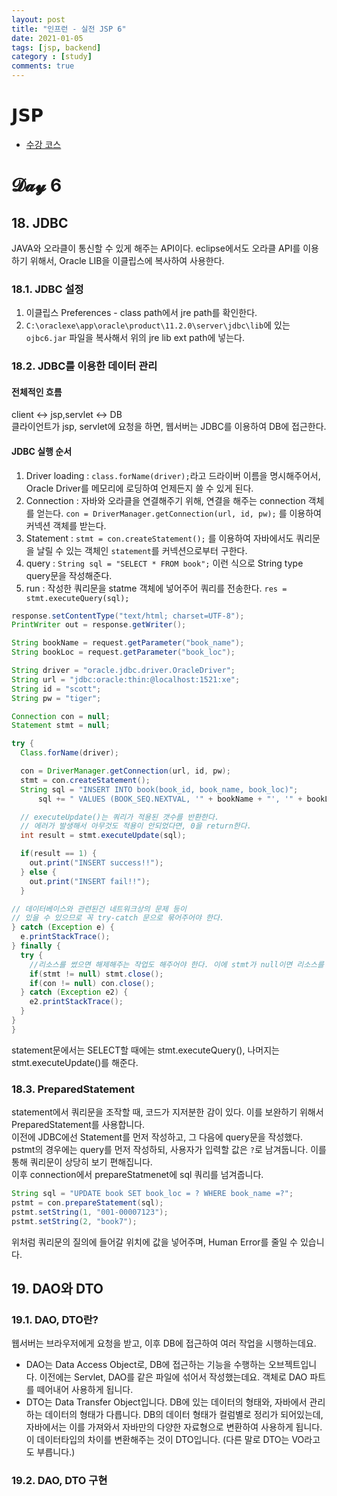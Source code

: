 ```yaml
---
layout: post
title: "인프런 - 실전 JSP 6"
date: 2021-01-05
tags: [jsp, backend]
category : [study]
comments: true
---
```


# 𝗝𝗦𝗣

- [수강 코스](https://www.inflearn.com/course/%EC%8B%A4%EC%A0%84-jsp_renew/lecture/13652)

# 𝓓𝓪𝔂 6

## 18. JDBC
JAVA와 오라클이 통신할 수 있게 해주는 API이다. eclipse에서도 오라클 API를 이용하기 위해서, Oracle LIB을 이클립스에 복사하여 사용한다.  

### 18.1. JDBC 설정
1) 이클립스 Preferences - class path에서 jre path를 확인한다.  
2) `C:\oraclexe\app\oracle\product\11.2.0\server\jdbc\lib`에 있는 `ojbc6.jar` 파일을 복사해서 위의 jre lib ext path에 넣는다.  

### 18.2. JDBC를 이용한 데이터 관리
#### 전체적인 흐름
client <-> jsp,servlet <-> DB  
클라이언트가 jsp, servlet에 요청을 하면, 웹서버는 JDBC를 이용하여 DB에 접근한다.  
#### JDBC 실행 순서
1) Driver loading : `class.forName(driver);`라고 드라이버 이름을 명시해주어서, Oracle Driver를 메모리에 로딩하여 언제든지 쓸 수 있게 된다.  
2) Connection : 자바와 오라클을 연결해주기 위해, 연결을 해주는 connection 객체를 얻는다. `con = DriverManager.getConnection(url, id, pw);` 를 이용하여 커넥션 객체를 받는다.  
3) Statement : `stmt = con.createStatement();` 를 이용하여 자바에서도 쿼리문을 날릴 수 있는 객체인 `statement`를 커넥션으로부터 구한다.  
4) query : `String sql = "SELECT * FROM book";` 이런 식으로 String type query문을 작성해준다.  
5) run : 작성한 쿼리문을 statme 객체에 넣어주어 쿼리를 전송한다. `res = stmt.executeQuery(sql);`  

```java
response.setContentType("text/html; charset=UTF-8");
PrintWriter out = response.getWriter();

String bookName = request.getParameter("book_name");
String bookLoc = request.getParameter("book_loc");

String driver = "oracle.jdbc.driver.OracleDriver";
String url = "jdbc:oracle:thin:@localhost:1521:xe";
String id = "scott";
String pw = "tiger";

Connection con = null;
Statement stmt = null;

try {
  Class.forName(driver);

  con = DriverManager.getConnection(url, id, pw);
  stmt = con.createStatement();
  String sql = "INSERT INTO book(book_id, book_name, book_loc)";
      sql += " VALUES (BOOK_SEQ.NEXTVAL, '" + bookName + "', '" + bookLoc + "')";

  // executeUpdate()는 쿼리가 적용된 갯수를 반환한다.
  // 에러가 발생해서 아무것도 적용이 안되었다면, 0을 return한다.
  int result = stmt.executeUpdate(sql);

  if(result == 1) {
    out.print("INSERT success!!");
  } else {
    out.print("INSERT fail!!");
  }

// 데이터베이스와 관련된건 네트워크상의 문제 등이
// 있을 수 있으므로 꼭 try-catch 문으로 묶어주어야 한다.
} catch (Exception e) {
  e.printStackTrace();
} finally {
  try {
    //리소스를 썼으면 해제해주는 작업도 해주어야 한다. 이에 stmt가 null이면 리소스를 close해주는 작업을 해주고 있다.
    if(stmt != null) stmt.close();
    if(con != null) con.close();
  } catch (Exception e2) {
    e2.printStackTrace();
  }
}
}
```

statement문에서는 SELECT할 때에는 stmt.executeQuery(), 나머지는 stmt.executeUpdate()를 해준다.  

### 18.3. PreparedStatement
statement에서 쿼리문을 조작할 때, 코드가 지저분한 감이 있다. 이를 보완하기 위해서 PreparedStatement를 사용합니다.    
이전에 JDBC에선 Statement를 먼저 작성하고, 그 다음에 query문을 작성했다. pstmt의 경우에는 query를 먼저 작성하되, 사용자가 입력할 값은 `?`로 남겨둡니다. 이를 통해 쿼리문이 상당히 보기 편해집니다.  
이후 connection에서 prepareStatmenet에 sql 쿼리를 넘겨줍니다.  

```java
String sql = "UPDATE book SET book_loc = ? WHERE book_name =?";
pstmt = con.prepareStatement(sql);
pstmt.setString(1, "001-00007123");
pstmt.setString(2, "book7");
```

위처럼 쿼리문의 질의에 들어갈 위치에 값을 넣어주며, Human Error를 줄일 수 있습니다.  

## 19. DAO와 DTO

### 19.1. DAO, DTO란?
웹서버는 브라우저에게 요청을 받고, 이후 DB에 접근하여 여러 작업을 시행하는데요.  
- DAO는 Data Access Object로, DB에 접근하는 기능을 수행하는 오브젝트입니다. 이전에는 Servlet, DAO를 같은 파일에 섞어서 작성했는데요. 객체로 DAO 파트를 떼어내어 사용하게 됩니다.   
- DTO는 Data Transfer Object입니다. DB에 있는 데이터의 형태와, 자바에서 관리하는 데이터의 형태가 다릅니다. DB의 데이터 형태가 컬럼별로 정리가 되어있는데, 자바에서는 이를 가져와서 자바만의 다양한 자료형으로 변환하여 사용하게 됩니다. 이 데이터타입의 차이를 변환해주는 것이 DTO입니다. (다른 말로 DTO는 VO라고도 부릅니다.)  

### 19.2. DAO, DTO 구현
